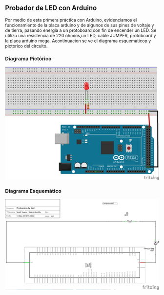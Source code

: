 ## Probador de LED con Arduino
Por medio de esta primera práctica con Arduino, evidenciamos el funcionamiento de la placa arduino y de algunos de sus pines de voltaje y de tierra, pasando energia a un protoboard con fin de encender un LED.
Se utilizo una resistencia de 220 ohmios,un LED, cable JUMPER, protoboard y la placa arduino mega.
Acontinuacion se ve el diagrama esquematicop y pictorico del circuito.
### Diagrama Pictórico
![alt text](pictorico.jpg)
### Diagrama Esquemático
![alt text](esquematico.jpg)
